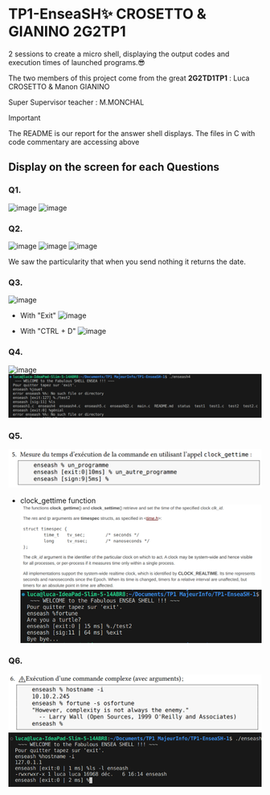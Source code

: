 # TP1-EnseaSH✨ CROSETTO & GIANINO 2G2TP1
2 sessions to create a micro shell, displaying the output codes and execution times of launched programs.😎

The two members of this project come from the great **2G2TD1TP1** :  Luca CROSETTO & Manon GIANINO 

Super Supervisor teacher : M.MONCHAL

>[!IMPORTANT]
>The README is our report for the answer shell displays.
> The files in C with code commentary are accessing above

## Display on the screen for each Questions
### Q1.
![image](https://github.com/lucacros/TP1-EnseaSH/assets/136320490/25b3c442-8a51-407c-8f7a-2bcae8cad6fe)
![image](https://github.com/lucacros/TP1-EnseaSH/assets/136320490/e70c6a77-0021-4a1f-a46d-809681f0c1c5)

### Q2.
![image](https://github.com/lucacros/TP1-EnseaSH/assets/136320490/cba02e34-ee04-440b-8eda-7896ec6549a5)
![image](https://github.com/lucacros/TP1-EnseaSH/assets/136320490/4e624a33-2a87-4248-8917-1eb229dc340c)
![image](https://github.com/lucacros/TP1-EnseaSH/assets/136320490/7f33dad5-6439-4e35-b0ff-508461000f66)

We saw the particularity that when you send nothing it returns the date.


### Q3.
![image](https://github.com/lucacros/TP1-EnseaSH/assets/136320490/a5f50b01-bb5b-459f-ad76-526e2e012daa)
- With "Exit"
![image](https://github.com/lucacros/TP1-EnseaSH/assets/136320490/e88613c2-dd68-4e9b-b705-c490432b8ee0)

- With "CTRL + D"
![image](https://github.com/lucacros/TP1-EnseaSH/assets/136320490/e4de7833-8a1f-43a6-876f-22258e3426a0)

### Q4.
![image](https://github.com/lucacros/TP1-EnseaSH/assets/136320490/8c199407-328a-40ce-94bb-e4912286292e)
![imageQ4](/img/image.png)


### Q5.
![imageQ5](/img/imageq5.png)
- clock_gettime function 
![clockgettime](/img/clock.png)
![sortie](/img/timeduration.png)

### Q6.
![question6](/img/imageq6.png)
![answer6](/img/shell6.png)







